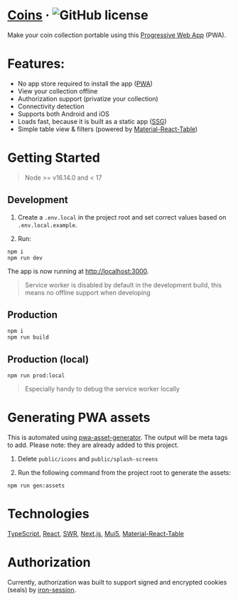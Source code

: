 # [Coins](https://coins.yvogeldhof.nl) &middot; ![GitHub license](https://img.shields.io/badge/license-BSD3-green.svg) 

Make your coin collection portable using this [Progressive Web App](https://web.dev/progressive-web-apps/) (PWA).

# Features:

- No app store required to install the app ([PWA](https://web.dev/progressive-web-apps/))
- View your collection offline
- Authorization support (privatize your collection)
- Connectivity detection
- Supports both Android and iOS
- Loads fast, because it is built as a static app ([SSG](https://nextjs.org/docs/advanced-features/static-html-export))
- Simple table view & filters (powered by [Material-React-Table](https://github.com/KevinVandy/material-react-table))

# Getting Started

> Node >= v16.14.0 and < 17

## Development

1. Create a `.env.local` in the project root and set correct values based on `.env.local.example`.

2. Run:
```
npm i
npm run dev
```

The app is now running at [http://localhost:3000](http://localhost:3000).

> Service worker is disabled by default in the development build, this means no offline support when developing

## Production

```
npm i
npm run build
```

## Production (local)

```
npm run prod:local
```

> Especially handy to debug the service worker locally

# Generating PWA assets

This is automated using [pwa-asset-generator]('https://github.com/elegantapp/pwa-asset-generator'). The output will be meta tags to add. Please note: they are already added to this project.

1. Delete `public/icons` and `public/splash-screens`

2. Run the following command from the project root to generate the assets:

```
npm run gen:assets
```

# Technologies

[TypeScript]('https://www.typescriptlang.org/'), [React]('https://reactjs.org/'), [SWR]('https://swr.vercel.app/'), [Next.js]('https://nextjs.org/'), [Mui5]('https://mui.com/'), [Material-React-Table](https://github.com/KevinVandy/material-react-table)

# Authorization

Currently, authorization was built to support signed and encrypted cookies (seals) by [iron-session](https://github.com/vvo/iron-session).